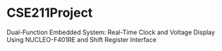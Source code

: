 # CSE211Project
Dual-Function Embedded System: Real-Time Clock and Voltage Display Using NUCLEO-F401RE and Shift Register Interface
